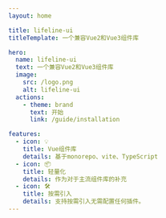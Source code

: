 ```yaml
---
layout: home

title: lifeline-ui
titleTemplate: 一个兼容Vue2和Vue3组件库

hero:
  name: lifeline-ui
  text: 一个兼容Vue2和Vue3组件库
  image:
    src: /logo.png
    alt: lifeline-ui
  actions:
    - theme: brand
      text: 开始
      link: /guide/installation

features:
  - icon: 💡
    title: Vue组件库
    details: 基于monorepo、vite、TypeScript
  - icon: 📦
    title: 轻量化
    details: 作为对于主流组件库的补充
  - icon: 🛠️
    title: 按需引入
    details: 支持按需引入无需配置任何插件。
---
```


